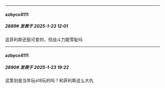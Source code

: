 ﻿
*****

####  azbycx4111  
##### 2889#       发表于 2025-1-23 12:01

这菲利斯还挺可爱的，但战斗力能雪耻吗


*****

####  azbycx4111  
##### 2890#       发表于 2025-1-23 19:22

这策划是当年玩a18玩的吗？和菲利斯这么大仇

